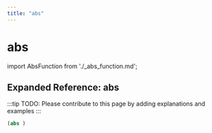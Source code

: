 ```yaml
---
title: "abs"
---
```


# abs

import AbsFunction from './_abs_function.md';

<AbsFunction />

## Expanded Reference: abs

:::tip
TODO: Please contribute to this page by adding explanations and examples
:::

```lisp
(abs )
```
